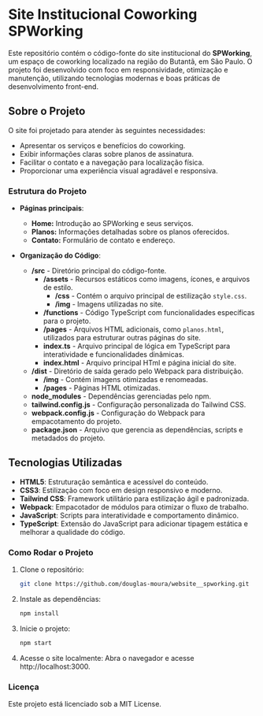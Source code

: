 # Site Institucional Coworking SPWorking

Este repositório contém o código-fonte do site institucional do **SPWorking**, um espaço de coworking localizado na região do Butantã, em São Paulo. O projeto foi desenvolvido com foco em responsividade, otimização e manutenção, utilizando tecnologias modernas e boas práticas de desenvolvimento front-end.

## Sobre o Projeto

O site foi projetado para atender às seguintes necessidades:
- Apresentar os serviços e benefícios do coworking.
- Exibir informações claras sobre planos de assinatura.
- Facilitar o contato e a navegação para localização física.
- Proporcionar uma experiência visual agradável e responsiva.

### Estrutura do Projeto

- **Páginas principais**: 
  - **Home:** Introdução ao SPWorking e seus serviços.
  - **Planos:** Informações detalhadas sobre os planos oferecidos.
  - **Contato:** Formulário de contato e endereço.
    
- **Organização do Código**:
  - **/src**                - Diretório principal do código-fonte.                                                                    
    - **/assets**           - Recursos estáticos como imagens, ícones, e arquivos de estilo.                                          
      - **/css**            - Contém o arquivo principal de estilização `style.css`.                                                     
      - **/img**            - Imagens utilizadas no site.
    - **/functions**        - Código TypeScript com funcionalidades específicas para o projeto.
    - **/pages**            - Arquivos HTML adicionais, como `planos.html`, utilizados para estruturar outras páginas do site.
    - **index.ts**         - Arquivo principal de lógica em TypeScript para interatividade e funcionalidades dinâmicas.
    - **index.html**       - Arquivo principal HTml e página inicial do site.                                                        
  - **/dist**               - Diretório de saída gerado pelo Webpack para distribuição.
    - **/img**              - Contém imagens otimizadas e renomeadas.
    - **/pages**            - Páginas HTML otimizadas.                                                                                
  - **node_modules**       - Dependências gerenciadas pelo npm.                                                                           
  - **tailwind.config.js**  - Configuração personalizada do Tailwind CSS.                                                             
  - **webpack.config.js**   - Configuração do Webpack para empacotamento do projeto.                                                  
  - **package.json**        - Arquivo que gerencia as dependências, scripts e metadados do projeto.                                   

## Tecnologias Utilizadas

- **HTML5**: Estruturação semântica e acessível do conteúdo.
- **CSS3**: Estilização com foco em design responsivo e moderno.
- **Tailwind CSS**: Framework utilitário para estilização ágil e padronizada.
- **Webpack**: Empacotador de módulos para otimizar o fluxo de trabalho.
- **JavaScript**: Scripts para interatividade e comportamento dinâmico.
- **TypeScript**: Extensão do JavaScript para adicionar tipagem estática e melhorar a qualidade do código. 

### Como Rodar o Projeto

1. Clone o repositório:
   
   ```bash
   git clone https://github.com/douglas-moura/website__spworking.git
   ```

2. Instale as dependências:

   ```bash
   npm install
   ```

3. Inicie o projeto:

   ```bash
   npm start
   ```

4. Acesse o site localmente: Abra o navegador e acesse http://localhost:3000.

### Licença

Este projeto está licenciado sob a MIT License.
